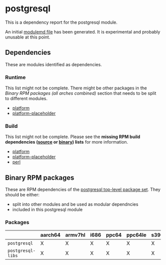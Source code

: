 # postgresql
This is a dependency report for the postgresql module.

An initial [modulemd file](postgresql.yaml) has been generated. It is experimental and probably unusable at this point.
## Dependencies
These are modules identified as dependencies.
### Runtime
This list might not be complete. There might be other packages in the *Binary RPM packages (all arches combined)* section that needs to be split to different modules.
* [platform](../platform)
* [platform-placeholder](../platform-placeholder)
### Build
This list might not be complete.
Please see the **missing RPM build dependencies ([source](all/buildtime-source-packages-short.txt) or [binary](all/buildtime-binary-packages-short.txt)) lists** for more information.
* [platform](../platform)
* [platform-placeholder](../platform-placeholder)
* [perl](../perl)
## Binary RPM packages
These are RPM dependencies of the [postgresql top-level package set](postgresql.csv). They should be either:
* split into other modules and be used as modular dependncies
* included in this postgresql module
### Packages
| |aarch64 |armv7hl |i686 |ppc64 |ppc64le |s390x |x86_64 |
|---|---|---|---|---|---|---|---|
| `postgresql` | X | X | X | X | X | X | X |
| `postgresql-libs` | X | X | X | X | X | X | X |
